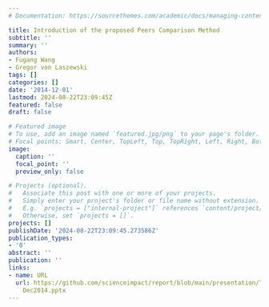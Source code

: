 ```yaml
---
# Documentation: https://sourcethemes.com/academic/docs/managing-content/

title: Introduction of the proposed Peers Comparison Method
subtitle: ''
summary: ''
authors:
- Fugang Wang
- Gregor von Laszewski
tags: []
categories: []
date: '2014-12-01'
lastmod: 2024-08-22T23:09:45Z
featured: false
draft: false

# Featured image
# To use, add an image named `featured.jpg/png` to your page's folder.
# Focal points: Smart, Center, TopLeft, Top, TopRight, Left, Right, BottomLeft, Bottom, BottomRight.
image:
  caption: ''
  focal_point: ''
  preview_only: false

# Projects (optional).
#   Associate this post with one or more of your projects.
#   Simply enter your project's folder or file name without extension.
#   E.g. `projects = ["internal-project"]` references `content/project/deep-learning/index.md`.
#   Otherwise, set `projects = []`.
projects: []
publishDate: '2024-08-22T23:09:45.273586Z'
publication_types:
- '0'
abstract: ''
publication: ''
links:
- name: URL
  url: https://github.com/scienceimpact/report/blob/main/presentation/TAS PeerComparison
    Dec2014.pptx
---
```

